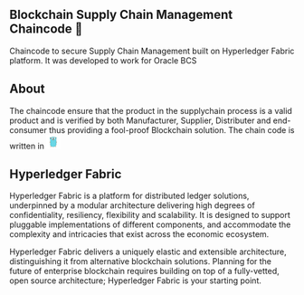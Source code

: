 ## Blockchain Supply Chain Management Chaincode :link:

Chaincode to secure Supply Chain Management built on Hyperledger Fabric platform. 
It was developed to work for Oracle BCS

## About

The chaincode ensure that the product in the supplychain process is a valid product and is verified 
by both Manufacturer, Supplier, Distributer and end-consumer thus providing a fool-proof Blockchain solution.
The chain code is written in <img src=static/download.png height=25 />


## Hyperledger Fabric

Hyperledger Fabric is a platform for distributed ledger solutions, underpinned
by a modular architecture delivering high degrees of confidentiality,
resiliency, flexibility and scalability. It is designed to support pluggable
implementations of different components, and accommodate the complexity and
intricacies that exist across the economic ecosystem.

Hyperledger Fabric delivers a uniquely elastic and extensible architecture,
distinguishing it from alternative blockchain solutions. Planning for the
future of enterprise blockchain requires building on top of a fully-vetted,
open source architecture; Hyperledger Fabric is your starting point.
